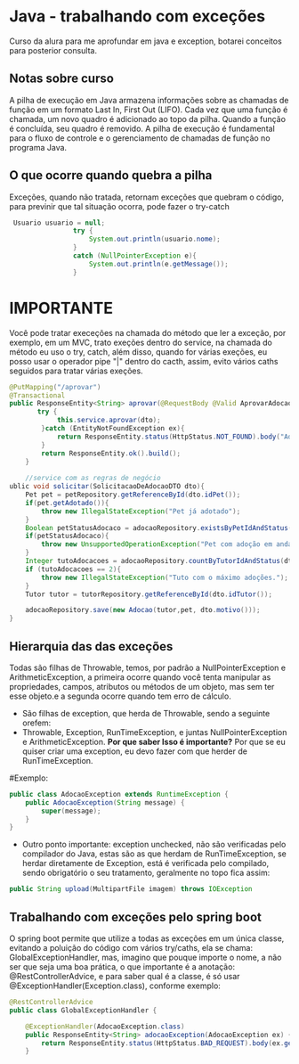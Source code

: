 # Java - trabalhando com exceções

Curso da alura para me aprofundar em java e exception, botarei conceitos para posterior consulta.

## Notas sobre curso

A pilha de execução em Java armazena informações sobre as chamadas de função em um formato Last In, First Out (LIFO). Cada vez que uma função é chamada, um novo quadro é adicionado ao topo da pilha. Quando a função é concluída, seu quadro é removido. A pilha de execução é fundamental para o fluxo de controle e o gerenciamento de chamadas de função no programa Java.

## O que ocorre quando quebra a pilha
Exceções, quando não tratada, retornam exceções que quebram o código, para previnir que tal situação ocorra, pode fazer o try-catch
```Java
 Usuario usuario = null;
                try {
                    System.out.println(usuario.nome);
                }
                catch (NullPointerException e){
                    System.out.println(e.getMessage());
                }

```
# IMPORTANTE

Você pode tratar execeções na chamada do método que ler a exceção, por exemplo, em um MVC, trato exeções dentro do service, na chamada do método eu uso o try, catch, além disso, quando for várias exeções, eu posso usar o operador pipe "|" dentro do cacth, assim, evito vários caths seguidos para tratar várias exeções.
```Java
@PutMapping("/aprovar")
@Transactional
public ResponseEntity<String> aprovar(@RequestBody @Valid AprovarAdocaoDTO dto){
       try {
            this.service.aprovar(dto);
        }catch (EntityNotFoundException ex){
            return ResponseEntity.status(HttpStatus.NOT_FOUND).body("Adoção não encontrada");
        }
        return ResponseEntity.ok().build();
    }
    
    //service com as regras de negócio
ublic void solicitar(SolicitacaoDeAdocaoDTO dto){
    Pet pet = petRepository.getReferenceById(dto.idPet());
    if(pet.getAdotado()){
        throw new IllegalStateException("Pet já adotado");
    }
    Boolean petStatusAdocaco = adocaoRepository.existsByPetIdAndStatus(dto.idPet(), StatusAdocao.AGUARDANDO_AVALIACAO);
    if(petStatusAdocaco){
        throw new UnsupportedOperationException("Pet com adoção em andamento.");
    }
    Integer tutoAdocacoes = adocaoRepository.countByTutorIdAndStatus(dto.idTutor(), StatusAdocao.APROVADO);
    if (tutoAdocacoes == 2){
        throw new IllegalStateException("Tuto com o máximo adoções.");
    }
    Tutor tutor = tutorRepository.getReferenceById(dto.idTutor());

    adocaoRepository.save(new Adocao(tutor,pet, dto.motivo()));
}
```

## Hierarquia das das exceções
Todas são filhas de Throwable, temos, por padrão a NullPointerException e ArithmeticException, a primeira ocorre quando você tenta manipular as propriedades, campos, atributos ou métodos de um objeto, mas sem ter esse objeto.e a segunda ocorre quando tem erro de cálculo. 

- São filhas de exception, que herda de  Throwable, sendo a seguinte orefem:
- Throwable, Exception, RunTimeException, e juntas NullPointerException e ArithmeticException.
**Por que saber Isso é importante?** Por que se eu quiser criar uma exception, eu devo fazer com que herder de RunTimeException.



#Exemplo:

```Java 
public class AdocaoException extends RuntimeException {
    public AdocaoException(String message) {
        super(message);
    }
}
```

- Outro ponto importante: exception unchecked,  não são verificadas pelo compilador do Java, estas são as que herdam de RunTimeException, se herdar diretamente de Exception, está é verificada pelo compilado, sendo obrigatório o seu tratamento, geralmente no topo fica assim:

```Java
public String upload(MultipartFile imagem) throws IOException
```

## Trabalhando com exceções pelo spring boot

O spring boot permite que utilize a todas as exceções em um única classe, evitando a poluição do código com vários try/caths,
ela se chama: GlobalExceptionHandler, mas, imagino que pouque importe o nome, a não ser que seja uma boa prática, o que importante é a anotação:
@RestControllerAdvice, e para saber qual é a classe, é só usar @ExceptionHandler(Exception.class), conforme exemplo:

```Java
@RestControllerAdvice
public class GlobalExceptionHandler {

    @ExceptionHandler(AdocaoException.class)
    public ResponseEntity<String> adocaoException(AdocaoException ex) {
        return ResponseEntity.status(HttpStatus.BAD_REQUEST).body(ex.getMessage());
    }
```

